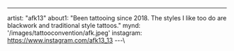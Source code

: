 ---
artist: "afk13"
about1: "Been tattooing since 2018. The styles I like too do are blackwork and traditional style tattoos."
mynd: '/images/tattooconvention/afk.jpeg'
instagram: https://www.instagram.com/afk13_13
---\
